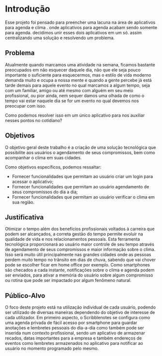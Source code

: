 # Introdução

Esse projeto foi pensado para preencher uma lacuna na área de aplicativos para agenda e clima . onde aplicativos para agenda acabam sendo somente para agenda. decidimos unir esses dois aplicativos em um só. assim centralizando uma solução e resolvendo um problema.

## Problema
Atualmente quando marcamos uma atividade na semana, ficamos bastante preocupados em não esquecer daquele dia, não que ele seja pouco importante o suficiente para esquecermos, mas o estilo de vida moderno demanda muito e ocupa a nossa mente e quando a gente percebe já está tarde demais para aquele evento no qual marcamos a algum tempo, seja com um familiar, amigo ou até mesmo com alguém em seu meio profissional, ou pior ainda, nem sequer damos uma olhada de como o tempo vai estar naquele dia se for um evento no qual devemos nos preocupar com isso.

Como podemos resolver isso em um único aplicativo para nos auxiliar nesses pontos no cotidiano?

## Objetivos
O objetivo geral deste trabalho é a criação de uma solução tecnológica que possibilite aos usuários o agendamento de seus compromissos, bem como acompanhar o clima em suas cidades.

Como objetivos específicos, podemos ressaltar:
<ul>
 <li>Fornecer funcionalidades que permitam ao usuário criar um login para acessar o aplicativo; </li>
 <li>Fornecer funcionalidades que permitam ao usuário agendamento de seus compromissos do dia a dia;</li>
 <li>Fornecer funcionalidades que permitam ao usuário verificar o clima em sua região.</li>
</ul>

## Justificativa
Otimizar o tempo além dos benefícios profissionais voltados à carreira que podem ser alcançados, a correta gestão do tempo permite evoluir na qualidade de vida e nos relacionamentos pessoais. Esta ferramenta tecnológica proporcionará ao usuário maior controle de seu tempo através de agendamento de seus compromissos e maior informação sobre o clima. Isso será muito útil principalmente nas grandes cidades onde as pessoas perdem muito tempo no trânsito em dias de chuva, sabendo que vai chover pode se escolher ficar em home office por exemplo. Como smartphones são checados a cada instante, notificações sobre o clima e agenda podem ser enviados, para ativar a memória do usuário sobre algum compromisso ou rotina que pode ser impactado por algum fenômeno natural. 

## Público-Alvo
O foco deste projeto está na utilização individual de cada usuário, podendo ser utilizado de diversas maneiras dependendo do objetivo de interesse de cada utilizador. Em primeiro aspecto, o Scribblenotes se configura como uma agenda privada de fácil acesso por smartphone para guardar anotações e lembretes pessoais do dia-a-dia como também pode ser inserida num contexto profissional, sendo um aplicativo de armazenar recados, datas importantes para a empresa e também endereços de eventos como lembretes armazenados no aplicativo para notificar ao usuário no momento programado pelo mesmo.
